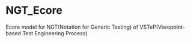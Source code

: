 # NGT_Ecore
Ecore model for NGT(Notation for Generic Testing) of VSTeP(Viwepoint-based Test Engineering Process)
